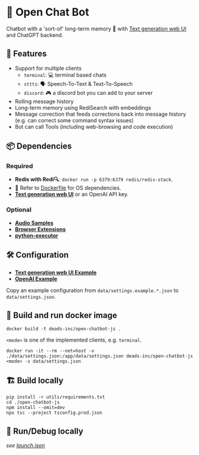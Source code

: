 # 🤖 Open Chat Bot

Chatbot with a 'sort-of' long-term memory 🧠 with [Text generation web UI](https://github.com/oobabooga/text-generation-webui) and ChatGPT backend.


## 🌟 Features

- Support for multiple clients
  * `terminal`: 💻 terminal based chats
  * `sttts`: 🗣️ Speech-To-Text & Text-To-Speech
  * `discord`: 🎮 a discord bot you can add to your server
- Rolling message history
- Long-term memory using RediSearch with embeddings
- Message correction that feeds corrections back into message history (e.g. can correct some command syntax issues)
- Bot can call Tools (including web-browsing and code execution)

## 📦 Dependencies

### Required

- **Redis with Redi🔍**: `docker run -p 6379:6379 redis/redis-stack`.
- 📄 Refer to [Dockerfile](Dockerfile) for OS dependencies.
- **[Text generation web UI](https://github.com/oobabooga/text-generation-webui)** or an OpenAI API key.

### Optional

- **[Audio Samples](data/audio/README.md)**
- **[Browser Extensions](data/browser_extensions/README.md)**
- **[python-executor](python-executor/README.md)**

## 🛠️ Configuration

- **[Text generation web UI Example](data/settings.example.webui.json)**
- **[OpenAI Example](data/settings.example.openai.json)**

Copy an example configuration from `data/settings.example.*.json` to `data/settings.json`.

## 🚀 Build and run docker image

```
docker build -t deads-inc/open-chatbot-js .
```

`<mode>` is one of the implemented clients, e.g. `terminal`.

```
docker run -it --rm --net=host -v ./data/settings.json:/app/data/settings.json deads-inc/open-chatbot-js <mode> -s data/settings.json
```

## 🏗️ Build locally

```
pip install -r utils/requirements.txt
cd ./open-chatbot-js
npm install --omit=dev
npx tsc --project tsconfig.prod.json
```

## 🐞 Run/Debug locally

_see [launch.json](.vscode/launch.json)_
